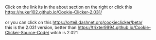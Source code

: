 Click on the link its in the about section on the right or click this https://nuker102.github.io/Cookie-Clicker-2.031/<br><br>
or you can click on this https://orteil.dashnet.org/cookieclicker/beta/<br>
this is the 2.031 version, better than https://trixter9994.github.io/Cookie-Clicker-Source-Code/ witch is 2.021

